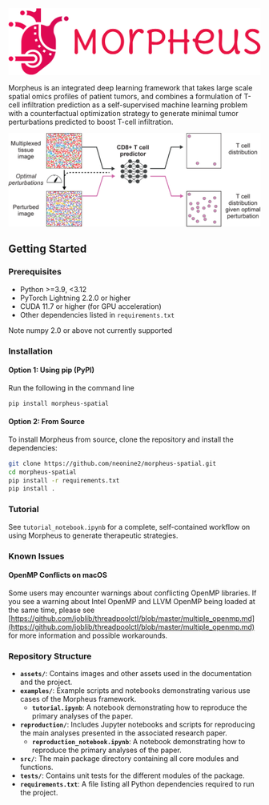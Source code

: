 ![Morpheus logo](assets/morpheus-high-resolution-logo-transparent.png)

Morpheus is an integrated deep learning framework that takes large scale spatial omics profiles of patient tumors, and combines a formulation of T-cell infiltration prediction as a self-supervised machine learning problem with a counterfactual optimization strategy to generate minimal tumor perturbations predicted to boost T-cell infiltration.

![Graphical summary of the Morpheus framework](assets/summary_fig.png)

## Getting Started

### Prerequisites

- Python >=3.9, <3.12
- PyTorch Lightning 2.2.0 or higher
- CUDA 11.7 or higher (for GPU acceleration)
- Other dependencies listed in `requirements.txt`

Note numpy 2.0 or above not currently supported

### Installation

#### Option 1: Using pip (PyPI)

Run the following in the command line

```bash
pip install morpheus-spatial
```

#### Option 2: From Source

To install Morpheus from source, clone the repository and install the dependencies:

```bash
git clone https://github.com/neonine2/morpheus-spatial.git
cd morpheus-spatial
pip install -r requirements.txt
pip install .
```

### Tutorial

See `tutorial_notebook.ipynb` for a complete, self-contained workflow on using Morpheus to generate therapeutic strategies.

### Known Issues

#### OpenMP Conflicts on macOS

Some users may encounter warnings about conflicting OpenMP libraries. If you see a warning about Intel OpenMP and LLVM OpenMP being loaded at the same time, please see [https://github.com/joblib/threadpoolctl/blob/master/multiple_openmp.md](https://github.com/joblib/threadpoolctl/blob/master/multiple_openmp.md) for more information and possible workarounds.

### Repository Structure

- **`assets/`**: Contains images and other assets used in the documentation and the project.
- **`examples/`**: Example scripts and notebooks demonstrating various use cases of the Morpheus framework.
  - **`tutorial.ipynb`**: A notebook demonstrating how to reproduce the primary analyses of the paper.
- **`reproduction/`**: Includes Jupyter notebooks and scripts for reproducing the main analyses presented in the associated research paper.
  - **`reproduction_notebook.ipynb`**: A notebook demonstrating how to reproduce the primary analyses of the paper.
- **`src/`**: The main package directory containing all core modules and functions.
- **`tests/`**: Contains unit tests for the different modules of the package.
- **`requirements.txt`**: A file listing all Python dependencies required to run the project.

